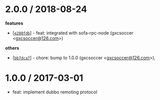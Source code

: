 
2.0.0 / 2018-08-24
==================

**features**
  * [[`e280fdb`](http://github.com/dubbo-js/dubbo-remoting/commit/e280fdbb483a53edeed25302ab8adbad569e71d9)] - feat: integrated with sofa-rpc-node (gxcsoccer <<gxcsoccer@126.com>>)

**others**
  * [[`bb7dca7`](http://github.com/dubbo-js/dubbo-remoting/commit/bb7dca7064abb6657302cf247aced34f6a756a14)] - chore: bump to 1.0.0 (gxcsoccer <<gxcsoccer@126.com>>),

1.0.0 / 2017-03-01
==================

  * feat: implement dubbo remoting protocol